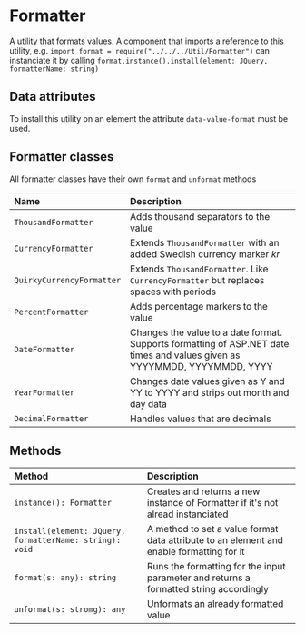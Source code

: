 # Formatter

A utility that formats values. A component that imports a reference to this utility, e.g. `import format = require("../../../Util/Formatter")` can 
instanciate it by calling `format.instance().install(element: JQuery, formatterName: string)` 

## Data attributes

To install this utility on an element the attribute `data-value-format` must be used. 

## Formatter classes 

All formatter classes have their own `format` and `unformat` methods

| Name                    | Description
|:------------------------|:------------
|`ThousandFormatter`      | Adds thousand separators to the value
|`CurrencyFormatter`      | Extends `ThousandFormatter` with an added Swedish currency marker *kr*
|`QuirkyCurrencyFormatter`| Extends `ThousandFormatter`. Like `CurrencyFormatter` but replaces spaces with periods
|`PercentFormatter`       | Adds percentage markers to the value
|`DateFormatter`          | Changes the value to a date format. Supports formatting of ASP.NET date times and values given as YYYYMMDD, YYYYMMDD, YYYY 
|`YearFormatter`          | Changes date values given as Y and YY to YYYY and strips out month and day data 
|`DecimalFormatter`       | Handles values that are decimals

## Methods

| Method                                                | Description
|:------------------------------------------------------|:-----------
|`instance(): Formatter`                                | Creates and returns a new instance of Formatter if it's not alread instanciated
|`install(element: JQuery, formatterName: string): void`| A method to set a value format data attribute to an element and enable formatting for it
|`format(s: any): string`                               | Runs the formatting for the input parameter and returns a formatted string accordingly 
|`unformat(s: stromg): any`                             | Unformats an already formatted value
